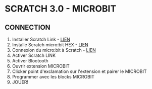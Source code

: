 # SCRATCH 3.0 - MICROBIT

## CONNECTION 

1. Installer Scratch Link - [LIEN](https://scratch.mit.edu/microbit)
2. Installe Scratch micro:bit HEX - [LIEN](https://scratch.mit.edu/microbit)
3. Connexion du micro:bit à Scratch - [LIEN](https://scratch.mit.edu/microbit)
4. Activer Scratch LINK
5. Activer Blootooth
6. Ouvrir extension MICROBIT
7. Clicker point d'exclamation sur l'extension et pairer le MICROBIT
8. Programmer avec les blocks MICROBIT
9. JOUER!
